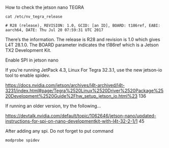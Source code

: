 How to check the jetson nano TEGRA 
```
cat /etc/nv_tegra_release
```

```
# R28 (release), REVISION: 1.0, GCID: [an ID], BOARD: t186ref, EABI: aarch64, DATE: Thu Jul 20 07:59:31 UTC 2017
```

There’s the information. The release is R28 and revision is 1.0 which gives L4T 28.1.0. The BOARD parameter indicates the t186ref which is a Jetson TX2 Development Kit.


Enable SPI in jetson nano 

If you’re running JetPack 4.3, Linux For Tegra 32.3.1, use the new jetson-io tool to enable spidev.

https://docs.nvidia.com/jetson/archives/l4t-archived/l4t-3231/index.html#page/Tegra%2520Linux%2520Driver%2520Package%2520Development%2520Guide%2Fhw_setup_jetson_io.html%23 136

If running an older version, try the following…

https://devtalk.nvidia.com/default/topic/1062646/jetson-nano/updated-instructions-for-spi-on-nano-developmentkit-with-l4t-32-2-1/1 45

After adding any spi. Do not forget to put command

```
modprobe spidev
```
